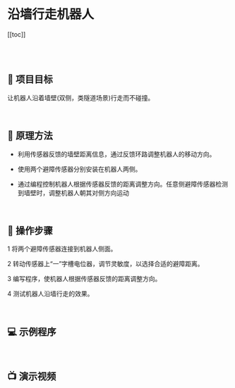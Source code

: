 # 沿墙行走机器人

[[toc]]

<br>
<br>

## 🎯 项目目标

让机器人沿着墙壁(双侧，类隧道场景)行走而不碰撞。

<br>

## 📖 原理方法

- 利用传感器反馈的墙壁距离信息，通过反馈环路调整机器人的移动方向。

- 使用两个避障传感器分别安装在机器人两侧。

- 通过编程控制机器人根据传感器反馈的距离调整方向。任意侧避障传感器检测到墙壁时，调整机器人朝其对侧方向运动

<br>

## 🔧 操作步骤

1 将两个避障传感器连接到机器人侧面。

2 转动传感器上“一”字槽电位器，调节灵敏度，以选择合适的避障距离。

3 编写程序，使机器人根据传感器反馈的距离调整方向。

4 测试机器人沿墙行走的效果。

<br>

## 💻 示例程序



<br>

## 📺 演示视频